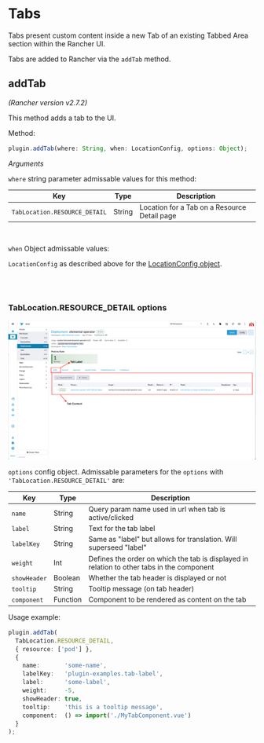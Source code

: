 # Tabs

Tabs present custom content inside a new Tab of an existing Tabbed Area section
within the Rancher UI.

Tabs are added to Rancher via the `addTab` method.

## addTab

*(Rancher version v2.7.2)*

This method adds a tab to the UI.

Method:

```ts
plugin.addTab(where: String, when: LocationConfig, options: Object);
```

_Arguments_

`where` string parameter admissable values for this method:

| Key | Type | Description |
|---|---|---|
|`TabLocation.RESOURCE_DETAIL`| String | Location for a Tab on a Resource Detail page |

<br/>

`when` Object admissable values:

`LocationConfig` as described above for the [LocationConfig object](./common#locationconfig).

<br/>
<br/>

### TabLocation.RESOURCE_DETAIL options

![Tabs](../screenshots/add-tab.png)

`options` config object. Admissable parameters for the `options` with `'TabLocation.RESOURCE_DETAIL'` are:

| Key | Type | Description |
|---|---|---|
|`name`| String | Query param name used in url when tab is active/clicked |
|`label`| String | Text for the tab label |
|`labelKey`| String | Same as "label" but allows for translation. Will superseed "label" |
|`weight`| Int | Defines the order on which the tab is displayed in relation to other tabs in the component |
|`showHeader`| Boolean | Whether the tab header is displayed or not |
|`tooltip`| String | Tooltip message (on tab header) |
|`component`| Function | Component to be rendered as content on the tab |

Usage example:

```ts
plugin.addTab( 
  TabLocation.RESOURCE_DETAIL,
  { resource: ['pod'] }, 
  {
    name:       'some-name',
    labelKey:   'plugin-examples.tab-label',
    label:      'some-label',
    weight:     -5,
    showHeader: true,
    tooltip:    'this is a tooltip message',
    component:  () => import('./MyTabComponent.vue')
  }
);
```